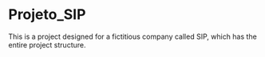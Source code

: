 # Projeto_SIP
This is a project designed for a fictitious company called SIP, which has the entire project structure.
